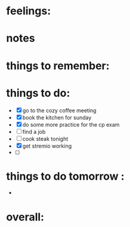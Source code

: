 # feelings:

# notes
 
# things to remember:

# things to do:
- [x] go to the cozy coffee meeting 
- [x] book the kitchen for sunday 
- [x] do some more practice for the cp exam
- [ ] find a job 
- [ ] cook steak tonight 
- [x] get stremio working
- [ ] 
# things to do tomorrow :
- 
# overall:

